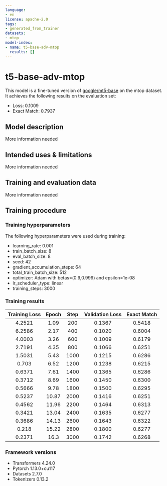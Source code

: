 ```yaml
---
language:
- en
license: apache-2.0
tags:
- generated_from_trainer
datasets:
- mtop
model-index:
- name: t5-base-adv-mtop
  results: []
---
```


<!-- This model card has been generated automatically according to the information the Trainer had access to. You
should probably proofread and complete it, then remove this comment. -->

# t5-base-adv-mtop

This model is a fine-tuned version of [google/mt5-base](https://huggingface.co/google/mt5-base) on the mtop dataset.
It achieves the following results on the evaluation set:
- Loss: 0.1009
- Exact Match: 0.7937

## Model description

More information needed

## Intended uses & limitations

More information needed

## Training and evaluation data

More information needed

## Training procedure

### Training hyperparameters

The following hyperparameters were used during training:
- learning_rate: 0.001
- train_batch_size: 8
- eval_batch_size: 8
- seed: 42
- gradient_accumulation_steps: 64
- total_train_batch_size: 512
- optimizer: Adam with betas=(0.9,0.999) and epsilon=1e-08
- lr_scheduler_type: linear
- training_steps: 3000

### Training results

| Training Loss | Epoch | Step | Validation Loss | Exact Match |
|:-------------:|:-----:|:----:|:---------------:|:-----------:|
| 4.2521        | 1.09  | 200  | 0.1367          | 0.5418      |
| 6.2586        | 2.17  | 400  | 0.1020          | 0.6004      |
| 4.0003        | 3.26  | 600  | 0.1009          | 0.6179      |
| 2.7191        | 4.35  | 800  | 0.1066          | 0.6251      |
| 1.5031        | 5.43  | 1000 | 0.1215          | 0.6286      |
| 0.703         | 6.52  | 1200 | 0.1238          | 0.6215      |
| 0.6371        | 7.61  | 1400 | 0.1365          | 0.6286      |
| 0.3712        | 8.69  | 1600 | 0.1450          | 0.6300      |
| 0.5666        | 9.78  | 1800 | 0.1500          | 0.6295      |
| 0.5237        | 10.87 | 2000 | 0.1416          | 0.6251      |
| 0.4562        | 11.96 | 2200 | 0.1464          | 0.6313      |
| 0.3421        | 13.04 | 2400 | 0.1635          | 0.6277      |
| 0.3686        | 14.13 | 2600 | 0.1643          | 0.6322      |
| 0.218         | 15.22 | 2800 | 0.1800          | 0.6277      |
| 0.2371        | 16.3  | 3000 | 0.1742          | 0.6268      |


### Framework versions

- Transformers 4.24.0
- Pytorch 1.13.0+cu117
- Datasets 2.7.0
- Tokenizers 0.13.2
